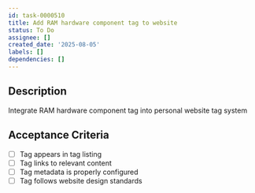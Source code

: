 ```yaml
---
id: task-0000510
title: Add RAM hardware component tag to website
status: To Do
assignee: []
created_date: '2025-08-05'
labels: []
dependencies: []
---
```


## Description

Integrate RAM hardware component tag into personal website tag system

## Acceptance Criteria

- [ ] Tag appears in tag listing
- [ ] Tag links to relevant content
- [ ] Tag metadata is properly configured
- [ ] Tag follows website design standards

